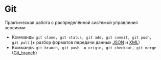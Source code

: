 # Git
Практическая работа с распределённой системой управления версиями
  + Комманды `git clone, git status, git add, git commit, git push, git pull` (+ разбор форматов передачи данных [JSON](https://github.com/Ed-Yunusov/Git_practice-JSON) и [XML](https://github.com/Ed-Yunusov/Git_practice-XML))
  + Комманды `git branch, git push -u origin, git checkout, git merge` ([Git_branch](https://github.com/Ed-Yunusov/Git_branch))
